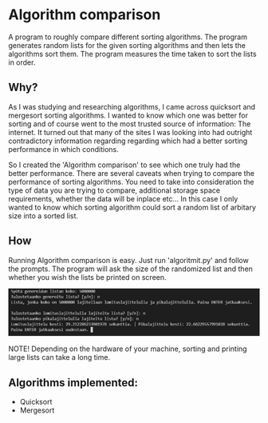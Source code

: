 # Algorithm comparison

A program to roughly compare different sorting algorithms. The program generates random lists for the given sorting algorithms and then lets the algorithms sort them. The program measures the time taken to sort the lists in order.  

## Why?  

As I was studying and researching algorithms, I came across quicksort and mergesort sorting algorithms. I wanted to know which one was better for sorting and of course went to the most trusted source of information: The internet. It turned out that many of the sites I was looking into had outright contradictory information regarding regarding which had a better sorting performance in which conditions.  

So I created the 'Algorithm comparison' to see which one truly had the better performance. There are several caveats when trying to compare the performance of sorting algorithms. You need to take into consideration the type of data you are trying to compare, additional storage space requirements, whether the data will be inplace etc... In this case I only wanted to know which sorting algorithm could sort a random list of arbitary size into a sorted list.  

## How  

Running Algorithm comparison is easy. Just run 'algoritmit.py' and follow the prompts. The program will ask the size of the randomized list and then whether you wish the lists be printed on screen.  

![Running the program](img/example.jpg)  

NOTE! Depending on the hardware of your machine, sorting and printing large lists can take a long time.  

## Algorithms implemented:  

* Quicksort  
* Mergesort  
